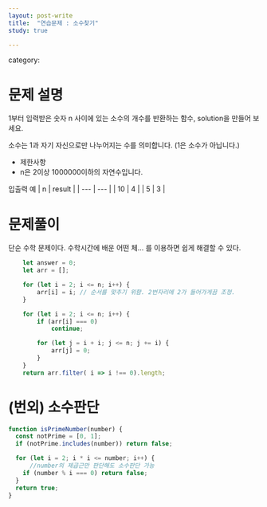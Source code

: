 ```yaml
---
layout: post-write
title:  "연습문제 : 소수찾기"
study: true

---
```

category: 

# 문제 설명

 1부터 입력받은 숫자 n 사이에 있는 소수의 개수를 반환하는 함수, solution을 만들어 보세요.

  소수는 1과 자기 자신으로만 나누어지는 수를 의미합니다.
  (1은 소수가 아닙니다.)
 
 - 제한사항
  - n은 2이상 1000000이하의 자연수입니다.
  

 입출력 예
 | n | result |
 | --- | --- |
 | 10 | 4 |
 | 5 | 3 |
 


# 문제풀이
  단순 수학 문제이다.
  수학시간에 배운 어떤 체... 를 이용하면 쉽게 해결할 수 있다.

```javascript
    let answer = 0;
    let arr = [];

    for (let i = 2; i <= n; i++) {
        arr[i] = i; // 순서를 맞추기 위함. 2번자리에 2가 들어가게끔 조정.
    }

    for (let i = 2; i <= n; i++) {
        if (arr[i] === 0) 
            continue;

        for (let j = i + i; j <= n; j += i) {
            arr[j] = 0;
        }
    }    
    return arr.filter( i => i !== 0).length;
```


# (번외) 소수판단
```javascript
function isPrimeNumber(number) {
  const notPrime = [0, 1];
  if (notPrime.includes(number)) return false;

  for (let i = 2; i * i <= number; i++) { 
      //number의 제곱근만 판단해도 소수판단 가능
    if (number % i === 0) return false;
  }
  return true;
}
```
